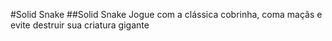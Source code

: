 #Solid Snake
##Solid Snake
Jogue com a clássica cobrinha, coma maçãs e evite destruir sua criatura gigante
